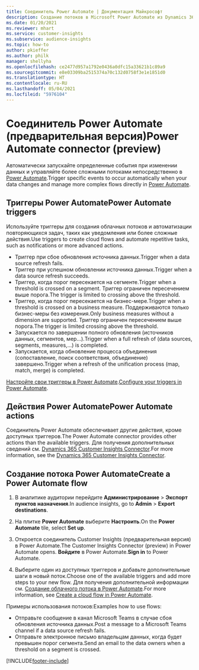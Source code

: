 ```yaml
---
title: Соединитель Power Automate | Документация Майкрософт
description: Создание потоков в Microsoft Power Automate из Dynamics 365 Customer Insights.
ms.date: 01/20/2021
ms.reviewer: mhart
ms.service: customer-insights
ms.subservice: audience-insights
ms.topic: how-to
author: pkieffer
ms.author: philk
manager: shellyha
ms.openlocfilehash: ce2477d957a1792e0436a0dfc15a33621b1c89a9
ms.sourcegitcommit: e8e03309ba2515374a70c132d0758f3e1e1851d0
ms.translationtype: HT
ms.contentlocale: ru-RU
ms.lasthandoff: 05/04/2021
ms.locfileid: "5976104"
---
```

# <a name="power-automate-connector-preview"></a><span data-ttu-id="43ab7-103">Соединитель Power Automate (предварительная версия)</span><span class="sxs-lookup"><span data-stu-id="43ab7-103">Power Automate connector (preview)</span></span>

<span data-ttu-id="43ab7-104">Автоматически запускайте определенные события при изменении данных и управляйте более сложными потоками непосредственно в [Power Automate](https://flow.microsoft.com/).</span><span class="sxs-lookup"><span data-stu-id="43ab7-104">Trigger specific events to occur automatically when your data changes and manage more complex flows directly in [Power Automate](https://flow.microsoft.com/).</span></span>

## <a name="power-automate-triggers"></a><span data-ttu-id="43ab7-105">Триггеры Power Automate</span><span class="sxs-lookup"><span data-stu-id="43ab7-105">Power Automate triggers</span></span>

<span data-ttu-id="43ab7-106">Используйте триггеры для создания облачных потоков и автоматизации повторяющихся задач, таких как уведомления или более сложные действия.</span><span class="sxs-lookup"><span data-stu-id="43ab7-106">Use triggers to create cloud flows and automate repetitive tasks, such as notifications or more advanced actions.</span></span> 

- <span data-ttu-id="43ab7-107">Триггер при сбое обновления источника данных.</span><span class="sxs-lookup"><span data-stu-id="43ab7-107">Trigger when a data source refresh fails.</span></span> 
- <span data-ttu-id="43ab7-108">Триггер при успешном обновлении источника данных.</span><span class="sxs-lookup"><span data-stu-id="43ab7-108">Trigger when a data source refresh succeeds.</span></span>
- <span data-ttu-id="43ab7-109">Триггер, когда порог пересекается на сегменте.</span><span class="sxs-lookup"><span data-stu-id="43ab7-109">Trigger when a threshold is crossed on a segment.</span></span> <span data-ttu-id="43ab7-110">Триггер ограничен пересечением выше порога.</span><span class="sxs-lookup"><span data-stu-id="43ab7-110">The trigger is limited to crossing above the threshold.</span></span>
- <span data-ttu-id="43ab7-111">Триггер, когда порог пересекается на бизнес-мере.</span><span class="sxs-lookup"><span data-stu-id="43ab7-111">Trigger when a threshold is crossed on a business measure.</span></span> <span data-ttu-id="43ab7-112">Поддерживаются только бизнес-меры без измерения.</span><span class="sxs-lookup"><span data-stu-id="43ab7-112">Only business measures without a dimension are supported.</span></span> <span data-ttu-id="43ab7-113">Триггер ограничен пересечением выше порога.</span><span class="sxs-lookup"><span data-stu-id="43ab7-113">The trigger is limited crossing above the threshold.</span></span>
- <span data-ttu-id="43ab7-114">Запускается по завершении полного обновления (источников данных, сегментов, мер...).</span><span class="sxs-lookup"><span data-stu-id="43ab7-114">Trigger when a full refresh of (data sources, segments, measures,...) is completed.</span></span>
- <span data-ttu-id="43ab7-115">Запускается, когда обновление процесса объединения (сопоставление, поиск соответствия, объединение) завершено.</span><span class="sxs-lookup"><span data-stu-id="43ab7-115">Trigger when a refresh of the unification process (map, match, merge) is completed.</span></span>

<span data-ttu-id="43ab7-116">[Настройте свои триггеры в Power Automate](https://flow.microsoft.com/connectors/shared_customerinsights/dynamics-365-customer-insights-connector/).</span><span class="sxs-lookup"><span data-stu-id="43ab7-116">[Configure your triggers in Power Automate](https://flow.microsoft.com/connectors/shared_customerinsights/dynamics-365-customer-insights-connector/).</span></span>

## <a name="power-automate-actions"></a><span data-ttu-id="43ab7-117">Действия Power Automate</span><span class="sxs-lookup"><span data-stu-id="43ab7-117">Power Automate actions</span></span>
<span data-ttu-id="43ab7-118">Соединитель Power Automate обеспечивает другие действия, кроме доступных триггеров.</span><span class="sxs-lookup"><span data-stu-id="43ab7-118">The Power Automate connector provides other actions than the available triggers.</span></span> <span data-ttu-id="43ab7-119">Для получения дополнительных сведений см. [Dynamics 365 Customer Insights Connector](/connectors/customerinsights/).</span><span class="sxs-lookup"><span data-stu-id="43ab7-119">For more information, see the [Dynamics 365 Customer Insights Connector](/connectors/customerinsights/).</span></span>

## <a name="create-a-power-automate-flow"></a><span data-ttu-id="43ab7-120">Создание потока Power Automate</span><span class="sxs-lookup"><span data-stu-id="43ab7-120">Create a Power Automate flow</span></span>

1. <span data-ttu-id="43ab7-121">В аналитике аудитории перейдите **Администрирование** > **Экспорт пунктов назначения**.</span><span class="sxs-lookup"><span data-stu-id="43ab7-121">In audience insights, go to **Admin** > **Export destinations**.</span></span>

1. <span data-ttu-id="43ab7-122">На плитке **Power Automate** выберите **Настроить**.</span><span class="sxs-lookup"><span data-stu-id="43ab7-122">On the **Power Automate** tile, select **Set up**.</span></span>

1. <span data-ttu-id="43ab7-123">Откроется соединитель Customer Insights (предварительная версия) в Power Automate.</span><span class="sxs-lookup"><span data-stu-id="43ab7-123">The Customer Insights Connector (preview) in Power Automate opens.</span></span> <span data-ttu-id="43ab7-124">**Войдите** в Power Automate.</span><span class="sxs-lookup"><span data-stu-id="43ab7-124">**Sign in** to Power Automate.</span></span>

1. <span data-ttu-id="43ab7-125">Выберите один из доступных триггеров и добавьте дополнительные шаги в новый поток.</span><span class="sxs-lookup"><span data-stu-id="43ab7-125">Choose one of the available triggers and add more steps to your new flow.</span></span> <span data-ttu-id="43ab7-126">Для получения дополнительной информации см. [Создание облачного потока в Power Automate](/power-automate/get-started-logic-flow).</span><span class="sxs-lookup"><span data-stu-id="43ab7-126">For more information, see [Create a cloud flow in Power Automate](/power-automate/get-started-logic-flow).</span></span>

<span data-ttu-id="43ab7-127">Примеры использования потоков:</span><span class="sxs-lookup"><span data-stu-id="43ab7-127">Examples how to use flows:</span></span> 
- <span data-ttu-id="43ab7-128">Отправьте сообщение в канал Microsoft Teams в случае сбоя обновления источника данных.</span><span class="sxs-lookup"><span data-stu-id="43ab7-128">Post a message to a Microsoft Teams channel if a data source refresh fails.</span></span> 
- <span data-ttu-id="43ab7-129">Отправьте электронное письмо владельцам данных, когда будет превышен порог сегмента.</span><span class="sxs-lookup"><span data-stu-id="43ab7-129">Send an email to the data owners when a threshold on a segment is crossed.</span></span>



[!INCLUDE[footer-include](../includes/footer-banner.md)]
